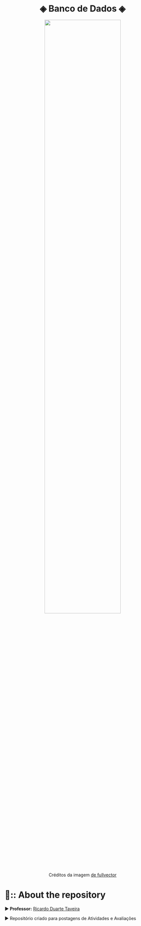
<div align="center">
    <h1> ◈ Banco de Dados ◈</h1>
</div>

<div align="center">
<img width="70%" src="https://github.com/Cam1ss/bd-info-p4/assets/125037138/eec5fff5-fa23-438a-bbef-9d27fdb0f0e8">
    
<a> Créditos da imagem <a href="https://br.freepik.com/vetores-gratis/sala-de-servidores-icone-de-armazenamento-em-nuvem-datacenter-e-banco-de-dados-conceito-processo-de-troca-de-dados_3628676.htm?epik=dj0yJnU9ZlljeXhTRVl2Ni1yREJ2cGR0U25GOEF3RzI2blUtRFUmcD0wJm49VUlkVlFWWGN5Z0FBdWlud1BrNjNidyZ0PUFBQUFBR1RPcjdr#page=3&query=Seguran%C3%A7a+da+informa%C3%A7%C3%A3o&position=10">de fullvector</a>
</div>

<div>
    <h1> 📍:: About the repository</h1>
</div>

<strong>▶ Professor:</strong>  <a href="https://github.com/ricdtaveira" target="_self" rel="external">Ricardo Duarte Taveira</a> 

<a> ▶ Repositório criado para postagens de Atividades e Avaliações </a>
